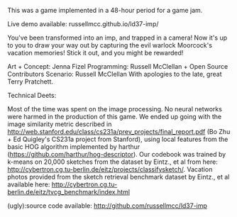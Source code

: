 This was a game implemented in a 48-hour period for a game jam.

Live demo available:
russellmcc.github.io/ld37-imp/

You've been transformed into an imp, and trapped in a camera!
Now it's up to you to draw your way out by capturing the evil warlock Moorcock's vacation memories!
Stick it out, and you might be rewarded!

Art + Concept: Jenna Fizel
Programming: Russell McClellan + Open Source Contributors
Scenario: Russell McClellan
With apologies to the late, great Terry Pratchett.


Technical Deets:

Most of the time was spent on the image processing.  No neural networks were harmed in the production of this game.  We ended up going with the image similarity metric described in http://web.stanford.edu/class/cs231a/prev_projects/final_report.pdf (Bo Zhu + Ed Quigley's CS231a project from Stanford), using local features from the basic HOG algorithm implemented by harthur (https://github.com/harthur/hog-descriptor).  Our codebook was trained by k-means on 20,000 sketches from the dataset by Eintz., et al from here: http://cybertron.cg.tu-berlin.de/eitz/projects/classifysketch/.
Vacation photos provided from the sketch retrieval benchmark dataset by Eintz., et al available here: http://cybertron.cg.tu-berlin.de/eitz/tvcg_benchmark/index.html

(ugly):source code available: http://github.com/russellmcc/ld37-imp
